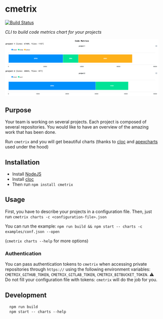 # cmetrix

[![Build Status](https://github.com/pierreroth64/cmetrix/workflows/CI/badge.svg)](https://github.com/pierreroth64/cmetrix/actions?query=workflow%3ACI)

_CLI to build code metrics chart for your projects_

<p align="center">
  <img src="./images/cmetrix-chart.png" />
</p>

## Purpose

Your team is working on several projects. Each project is composed of several repositories.
You would like to have an overview of the amazing work that has been done.

Run `cmetrix` and you will get beautiful charts (thanks to [cloc](https://github.com/AlDanial/cloc) and [apexcharts](https://apexcharts.com/) used under the hood)

## Installation

- Install [NodeJS](https://nodejs.org/)
- Install [cloc](https://github.com/AlDanial/cloc)
- Then run `npm install cmetrix`

## Usage

First, you have to describe your projects in a configuration file.
Then, just run `cmetrix charts -c <configuration-file>.json`

You can run the example: `npm run build && npm start -- charts -c examples/conf.json --open`

(`cmetrix charts --help` for more options)

### Authentication

You can pass authentication tokens to `cmetrix` when accessing private repositories through `https://` using the following environment variables: `CMETRIX_GITHUB_TOKEN`, `CMETRIX_GITLAB_TOKEN`, `CMETRIX_BITBUCKET_TOKEN`. 
⚠️ Do not fill your configuration file with tokens: `cmetrix` will do the job for you.

## Development

```
  npm run build
  npm start -- charts --help
```